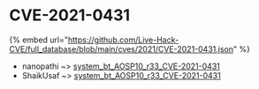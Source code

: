 # CVE-2021-0431
{% embed url="https://github.com/Live-Hack-CVE/full_database/blob/main/cves/2021/CVE-2021-0431.json" %}

* nanopathi ~> [system_bt_AOSP10_r33_CVE-2021-0431](https://www.alice-snow.ru/2021/database/cve-2021-0431/system_bt_aosp10_r33_cve-2021-0431-nanopathi)
* ShaikUsaf ~> [system_bt_AOSP10_r33_CVE-2021-0431](https://www.alice-snow.ru/2021/database/cve-2021-0431/system_bt_aosp10_r33_cve-2021-0431-shaikusaf)